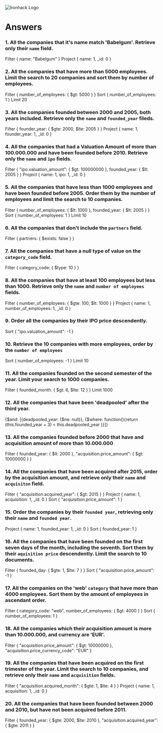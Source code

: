 ![Ironhack Logo](https://i.imgur.com/1QgrNNw.png)

# Answers

### 1. All the companies that it's name match 'Babelgum'. Retrieve only their `name` field.

Filter { name: "Babelgum" }
Project { name: 1, \_id: 0 }

### 2. All the companies that have more than 5000 employees. Limit the search to 20 companies and sort them by **number of employees**.

Filter { number_of_employees: { \$gt: 5000 } }
Sort { number_of_employees: 1 }
Limit 20

### 3. All the companies founded between 2000 and 2005, both years included. Retrieve only the `name` and `founded_year` fileds.

Filter { founder_year: { $gte: 2000, $lte: 2005 } }
Project { name: 1, founder_year: 1, \_id: 0 }

### 4. All the companies that had a Valuation Amount of more than 100.000.000 and have been founded before 2010. Retrieve only the `name` and `ipo` fields.

Filter { "ipo.valuation_amount": { $gt: 100000000 }, founded_year: { $lt: 2005 } }
Project { name: 1, ipo: 1, \_id: 0 }

### 5. All the companies that have less than 1000 employees and have been founded before 2005. Order them by the number of employees and limit the search to 10 companies.

Filter { number_of_employees: { $lt: 1000 }, founded_year: { $lt: 2005 } }
Sort { number_of_employees: 1 }
Limit 10

### 6. All the companies that don't include the `partners` field.

Filter { partners: { \$exists: false } }

### 7. All the companies that have a null type of value on the `category_code` field.

Filter { category_code: { \$type: 10 } }

### 8. All the companies that have at least 100 employees but less than 1000. Retrieve only the `name` and `number of employees` fields.

Filter { number_of_employees: { $gte: 100, $lt: 1000 } }
Project { name: 1, number_of_employees: 1, \_id: 0 }

### 9. Order all the companies by their IPO price descendently.

Sort { "ipo.valuation_amount": -1 }

### 10. Retrieve the 10 companies with more employees, order by the `number of employees`

Sort { number_of_employees: -1 }
Limit 10

### 11. All the companies founded on the second semester of the year. Limit your search to 1000 companies.

Filter { founded_month: { $gt: 6, $lte: 12 } }
Limit 1000

### 12. All the companies that have been 'deadpooled' after the third year.

{$and: [{deadpooled_year: {$ne: null}}, {\$where: function(){return (this.founded_year + 3) < this.deadpooled_year }}]}

### 13. All the companies founded before 2000 that have and acquisition amount of more than 10.000.000

Filter { founded_year: { $lt: 2000 }, "acquisition.price_amount": { $gt: 10000000 } }

### 14. All the companies that have been acquired after 2015, order by the acquisition amount, and retrieve only their `name` and `acquisiton` field.

Filter { "acquisition.acquired_year": { \$gt: 2015 } }
Project { name: 1, acquisition: 1, \_id: 0 }
Sort { "acquisition.price_amount": 1 }

### 15. Order the companies by their `founded year`, retrieving only their `name` and `founded year`.

Project { name: 1, founded_year: 1, \_id: 0 }
Sort { founded_year: 1 }

### 16. All the companies that have been founded on the first seven days of the month, including the seventh. Sort them by their `aquisition price` descendently. Limit the search to 10 documents.

Filter { founded_day: { $gte: 1, $lte: 7 } }
Sort { "acquisition.price_amount": -1 }

### 17. All the companies on the 'web' `category` that have more than 4000 employees. Sort them by the amount of employees in ascendant order.

Filter { category_code: "web", number_of_employees: { \$gt: 4000 } }
Sort { number_of_employees: 1 }

### 18. All the companies which their acquisition amount is more than 10.000.000, and currency are 'EUR'.

Filter { "acquisition.price_amount": { \$gt: 10000000 }, "acquisition.price_currency_code": "EUR" }

### 19. All the companies that have been acquired on the first trimester of the year. Limit the search to 10 companies, and retrieve only their `name` and `acquisition` fields.

Filter { "acquisition.acquired_month": { $gte: 1, $lte: 4 } }
Project { name: 1, acquisition: 1, \_id: 0 }

### 20. All the companies that have been founded between 2000 and 2010, but have not been acquired before 2011.

Filter { founded_year: { $gte: 2000, $lte: 2010 }, "acquisition.acquired_year": { \$gte: 2011 } }
